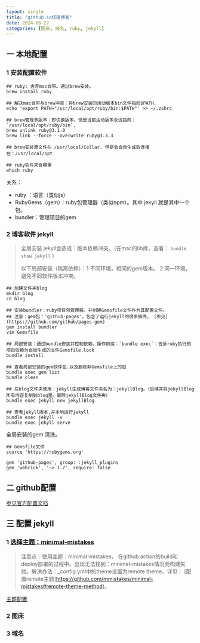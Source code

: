 ```yaml
---
layout: single
title: "github.io搭建博客"
date: 2024-06-27
categories: [图床, 域名, ruby, jekyll]
---
```


## 一 本地配置

### 1 安装配置软件

```shell
## ruby: 舍弃mac自带。通过brew安装。
brew install ruby

## 解决mac自带与brew冲突：将brew安装的活动版本bin文件指向$PATH. 
echo 'export PATH="/usr/local/opt/ruby/bin:$PATH"' >> ~/.zshrc

## brew管理多版本：即切换版本。但是当前活动版本永远指向：`/usr/local/opt/ruby/bin`.
brew unlink ruby@3.1.0
brew link --force --overwrite ruby@3.3.3

## brew安装源文件在 /usr/local/Cellar. 但是会自动生成软连接在：/usr/local/opt

## ruby软件来自哪里
which ruby
```

关系：

- ruby ：语言（类似js）
- RubyGems（gem）：ruby包管理器（类似npm）。其中 jekyll 就是其中一个包。
- bundler：管理项目的gem



### 2 博客软件 jekyll

> 全局安装 jekyll会造成：版本依赖冲突。（在mac的lib库，查看： `bundle show jekyll` ）
>
> 以下局部安装（隔离依赖）：1 不同环境，相同的gem版本。 2 同一环境，避免不同软件版本冲突。

```shell
## 创建文件夹blog
mkdir blog
cd blog

## 安装bundler：ruby项目包管理器。并创建Gemsfile文件作为其配置文件。
## 注意：gem包：'github-pages'。包含了运行jekyll的很多插件。 [参见](https://github.com/github/pages-gem) 
gem install bundler
vim Gemsfile

## 局部安装：通过bundle安装并控制依赖。操作前缀：`bundle exec`：告诉ruby执行的项目依赖为自动生成的文件Gemsfile.lock
bundle install

## 查看局部安装的gem软件包.以及删除非Gemsfile上的包
bundle exec gem list
bundle clean

## 在blog文件夹使用：jekyll生成博客文件夹名为：jekyllBlog。（后续并将jekyllBlog所有内容复制到blog里。删除jekyllBlog文件夹）
bundle exec jekyll new jekyllBlog

## 查看jekyll版本,并本地运行jekyll
bundle exec jekyll -v
bundle exec jekyll serve
```



全局安装的gem 清洗。

```
## Gemsfile文件
source 'https://rubygems.org'

gem 'github-pages', group: :jekyll_plugins
gem 'webrick', '~> 1.7', require: false
```



##  二 github配置

[参见官方配置文档](https://docs.github.com/zh/pages/quickstart)



## 三 配置 jekyll

### 1 [选择主题：minimal-mistakes](https://github.com/mmistakes/minimal-mistakes)

> 注意点：使用主题：minimal-mistakes， 在github action的build和deploy部署的过程中。出现无法找到：minimal-mistakes情况而构建失败。解决办法：_config.yml中的theme设置为remote theme。详见： [配置remote主题]https://github.com/mmistakes/minimal-mistakes#remote-theme-method)。

[主题配置](https://mmistakes.github.io/minimal-mistakes/docs/quick-start-guide/)


### 2 图床



### 3 域名





